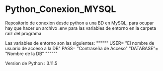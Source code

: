# Python_Conexion_MYSQL

Repositorio de conexion desde python a una BD en MySQL, para ocupar hay que hacer un archivo .env para las variables de entorno en la carpeta raiz del programa

Las variables de entorno son las siguientes:
""""""
USER= "El nombre de usuario de acceso a la DB"
PASS= "Contraseña de Acceso"
"DATABASE"= "Nombre de la DB"
""""""

Version de Python : 3.11.5
